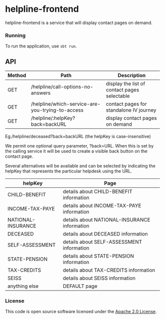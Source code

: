 
# helpline-frontend

helpline-frontend is a service that will display contact pages on demand.

### Running
To run the application, use `sbt run`. 

## API

| Method | Path                                        | Description                                      |
|--------|---------------------------------------------|--------------------------------------------------|
| GET    | /helpline/call-options-no-answers           | display the list of contact pages selectable     |
| GET    | /helpline/which-service-are-you-trying-to-access              | contact pages for standalone IV journey          |
| GET    | /helpline/:helpKey?back=backURL             | display contact pages on demand                  |

Eg./helpline/deceased?back=backURL (the helpKey is case-insensitive)

We permit one optional query parameter, ?back=URL. When this is set by the calling service it will be used to create a visible back button on the contact page.

Several alternatives will be available and can be selected by indicating the helpKey that represents the particular helpdesk using the URL.

| helpKey               | Page                                          |
|-----------------------|-----------------------------------------------|
| CHILD-BENEFIT         | details about CHILD-BENEFIT information       |
| INCOME-TAX-PAYE       | details about INCOME-TAX-PAYE information     |
| NATIONAL-INSURANCE    | details about NATIONAL-INSURANCE information  |
| DECEASED              | details about DECEASED information            |
| SELF-ASSESSMENT       | details about SELF-ASSESSMENT information     |
| STATE-PENSION         | details about STATE-PENSION information       |
| TAX-CREDITS           | details about TAX-CREDITS information         |
| SEISS                 | details about SEISS information               |
| anything else         | DEFAULT page                                  |


### License

This code is open source software licensed under the [Apache 2.0 License]("http://www.apache.org/licenses/LICENSE-2.0.html").
